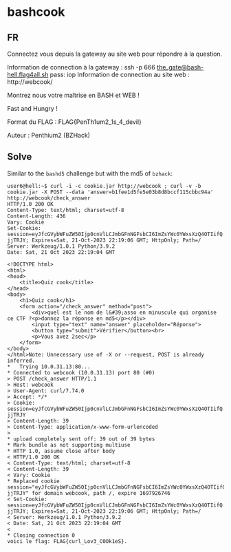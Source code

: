 # bashcook

## FR

Connectez vous depuis la gateway au site web pour répondre à la question.

Information de connection à la gateway : 
  ssh -p 666 the_gate@bash-hell.flag4all.sh
  pass: iop
Information  de connection au site web :
  http://webcook/

Montrez nous votre maîtrise en BASH et WEB ! 

Fast and Hungry !

Format du FLAG : 
  FLAG{PenTh1um2_1s_4_devil}

Auteur : Penthium2 (BZHack)

## Solve

Similar to the `bashd5` challenge but with the md5 of `bzhack`:
```
user6@hell:~$ curl -i -c cookie.jar http://webcook ; curl -v -b cookie.jar -X POST --data 'answer=b1fee1d5fe5e03b8d8bccf115cbbc94a' http://webcook/check_answer
HTTP/1.0 200 OK
Content-Type: text/html; charset=utf-8
Content-Length: 436
Vary: Cookie
Set-Cookie: session=eyJfcGVybWFuZW50Ijp0cnVlLCJmbGFnNGFsbCI6ImZsYWc0YWxsXzQ4OTIifQ.ZTROWA._eu6KGZFN7K9X5Ymf2D6-jjTRJY; Expires=Sat, 21-Oct-2023 22:19:06 GMT; HttpOnly; Path=/
Server: Werkzeug/1.0.1 Python/3.9.2
Date: Sat, 21 Oct 2023 22:19:04 GMT

<!DOCTYPE html>
<html>
<head>
    <title>Quiz cook</title>
</head>
<body>
    <h1>Quiz cook</h1>
    <form action="/check_answer" method="post">
        <div>quel est le nom de l&#39;asso en minuscule qui organise ce CTF ?<p>donnez la réponse en md5</p></div>
        <input type="text" name="answer" placeholder="Réponse">
        <button type="submit">Vérifier</button><br>
        <p>Vous avez 2sec</p>
    </form>
</body>
</html>Note: Unnecessary use of -X or --request, POST is already inferred.
*   Trying 10.0.31.13:80...
* Connected to webcook (10.0.31.13) port 80 (#0)
> POST /check_answer HTTP/1.1
> Host: webcook
> User-Agent: curl/7.74.0
> Accept: */*
> Cookie: session=eyJfcGVybWFuZW50Ijp0cnVlLCJmbGFnNGFsbCI6ImZsYWc0YWxsXzQ4OTIifQ.ZTROWA._eu6KGZFN7K9X5Ymf2D6-jjTRJY
> Content-Length: 39
> Content-Type: application/x-www-form-urlencoded
> 
* upload completely sent off: 39 out of 39 bytes
* Mark bundle as not supporting multiuse
* HTTP 1.0, assume close after body
< HTTP/1.0 200 OK
< Content-Type: text/html; charset=utf-8
< Content-Length: 39
< Vary: Cookie
* Replaced cookie session="eyJfcGVybWFuZW50Ijp0cnVlLCJmbGFnNGFsbCI6ImZsYWc0YWxsXzQ4OTIifQ.ZTROWA._eu6KGZFN7K9X5Ymf2D6-jjTRJY" for domain webcook, path /, expire 1697926746
< Set-Cookie: session=eyJfcGVybWFuZW50Ijp0cnVlLCJmbGFnNGFsbCI6ImZsYWc0YWxsXzQ4OTIifQ.ZTROWA._eu6KGZFN7K9X5Ymf2D6-jjTRJY; Expires=Sat, 21-Oct-2023 22:19:06 GMT; HttpOnly; Path=/
< Server: Werkzeug/1.0.1 Python/3.9.2
< Date: Sat, 21 Oct 2023 22:19:04 GMT
< 
* Closing connection 0
voici le flag: FLAG{curl_Lov3_C0Ok1eS}.
```